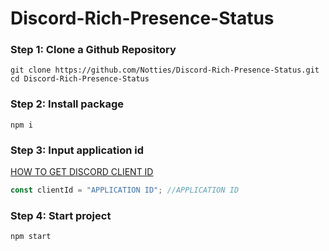 # Discord-Rich-Presence-Status

### Step 1: Clone a Github Repository
```git
git clone https://github.com/Notties/Discord-Rich-Presence-Status.git
cd Discord-Rich-Presence-Status
```

### Step 2: Install package
```nodejs
npm i
```

### Step 3: Input application id

<a href="https://support.heateor.com/discord-client-id-discord-client-secret/">HOW TO GET DISCORD CLIENT ID</a>

```javascript
const clientId = "APPLICATION ID"; //APPLICATION ID
```

### Step 4: Start project
```nodejs
npm start
```